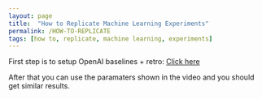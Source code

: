 ```yaml
---
layout: page
title:  "How to Replicate Machine Learning Experiments"
permalink: /HOW-TO-REPLICATE
tags: [how to, replicate, machine learning, experiments]
---
```



First step is to setup OpenAI baselines + retro: [Click here](./2019/01/29/Setup-OpenAI-baselines-retro.html)

After that you can use the paramaters shown in the video and you should get similar results.







